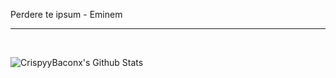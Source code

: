 Perdere te ipsum - Eminem

---

<br />

![CrispyyBaconx's Github Stats](https://github-readme-stats.vercel.app/api?username=crispyybaconx&show_icons=true&theme=tokyonight&border_color=5400c9&border_radius=20&custom_title=CrispyyBaconx%27s%20Github%20Stats&include_all_commits=true&bg_color=35,1a1b27,252742)
